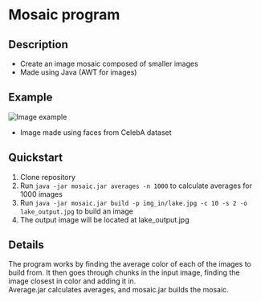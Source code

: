 # Mosaic program

## Description
* Create an image mosaic composed of smaller images
* Made using Java (AWT for images)

## Example
![Image example](sample.jpg)
* Image made using faces from CelebA dataset

## Quickstart
1. Clone repository
2. Run `java -jar mosaic.jar averages -n 1000` to calculate averages for 1000 images
3. Run `java -jar mosaic.jar build -p img_in/lake.jpg -c 10 -s 2 -o lake_output.jpg` to build an image
4. The output image will be located at lake_output.jpg

## Details
The program works by finding the average color of each of the images to build from. It then goes through chunks in the input image, finding the image closest in color and adding it in.  
Average.jar calculates averages, and mosaic.jar builds the mosaic.

